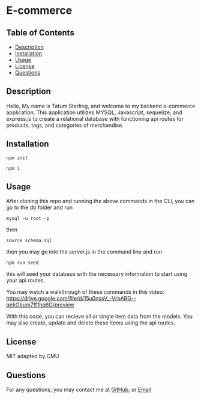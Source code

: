# E-commerce

## Table of Contents
- [Description](#description)
- [Installation](#installation)
- [Usage](#usage)
- [License](#license)
- [Questions](#questions)

## Description
Hello, My name is Tatum Sterling, and welcome to my backend e-commerce application. This application utilizes MYSQL, Javascript, sequelize, and express.js to create a relational database with functioning api routes for products, tags, and categories of merchandise.
        
## Installation
```
npm init
```
```
npm i
```
        
## Usage
After cloning this repo and running the above commands in the CLI, you can go to the db folder and run 
```
mysql -u root -p
```
then
```
source schema.sql
```
then you may go into the server.js in the command line and run 
```
npm run seed
```
this will seed your database with the necessary information to start using your api routes. 

You may watch a walkthrough of these commands in this video: 
https://drive.google.com/file/d/15u0nssV_-VrbARG--qekObum7ff1hq6G/preview

With this code, you can recieve all or single item data from the models. You may also create, update and delete these items using the api routes. 
        
## License
MIT adapted by CMU
        
        
## Questions
For any questions, you may contact me at 
[GitHub](https://github.com/TatumSterling),
or [Email](mailto:tatumoakley29@hotmail.com)



